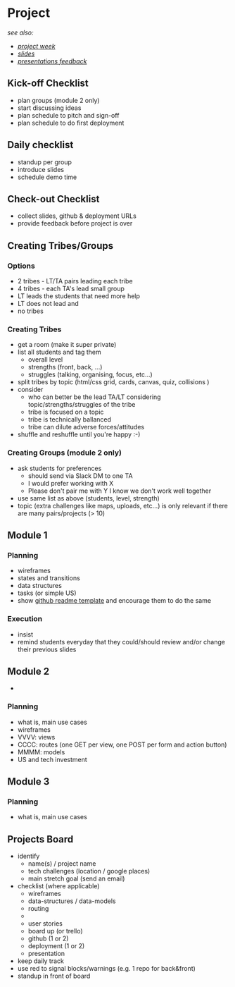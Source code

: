 
# Project

*see also:*
- *[project week](./project-week.md)*
- *[slides](./slides.md)*
- *[presentations feedback](./presentations-feedback.md)*

## Kick-off Checklist
- plan groups (module 2 only)
- start discussing ideas
- plan schedule to pitch and sign-off
- plan schedule to do first deployment

## Daily checklist
- standup per group
- introduce slides
- schedule demo time

## Check-out Checklist
- collect slides, github & deployment URLs
- provide feedback before project is over


## Creating Tribes/Groups

### Options
- 2 tribes - LT/TA pairs leading each tribe
- 4 tribes - each TA's lead small group
- LT leads the students that need more help
- LT does not lead and
- no tribes

### Creating Tribes

- get a room (make it super private)
- list all students and tag them
  - overall level
  - strengths (front, back, ...)
  - struggles (talking, organising, focus, etc...)
- split tribes by topic (html/css grid, cards, canvas, quiz, collisions )
- consider
  - who can better be the lead TA/LT considering topic/strengths/struggles of the tribe
  - tribe is focused on a topic
  - tribe is technically ballanced
  - tribe can dilute adverse forces/attitudes
- shuffle and reshuffle until you're happy :-)

### Creating Groups (module 2 only)

- ask students for preferences
  - should send via Slack DM to one TA
  - I would prefer working with X 
  - Please don't pair me with Y I know we don't work well together
- use same list as above (students, level, strength)
- topic (extra challenges like maps, uploads, etc...) is only relevant if there are many pairs/projects (> 10)

## Module 1

### Planning
- wireframes
- states and transitions
- data structures
- tasks (or simple US)
- show [github readme template](https://github.com/zapatran/template-project-game/blob/master/Project%20Template.md) and encourage them to do the same

### Execution
- insist
- remind students everyday that they could/should review and/or change their previous slides

## Module 2
-

### Planning
- what is, main use cases
- wireframes
- VVVV: views
- CCCC: routes (one GET per view, one POST per form and action button)
- MMMM: models
- US and tech investment

## Module 3

### Planning
- what is, main use cases

## Projects Board

- identify
  - name(s) / project name
  - tech challenges (location / google places)
  - main stretch goal (send an email)
- checklist (where applicable)
  - wireframes
  - data-structures / data-models
  - routing
  -
  - user stories
  - board up (or trello)
  - github (1 or 2)
  - deployment (1 or 2)
  - presentation
- keep daily track
- use red to signal blocks/warnings (e.g. 1 repo for back&front)
- standup in front of board





